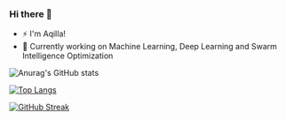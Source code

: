### Hi there 👋

- ⚡ I'm Aqilla!
- 🔭 Currently working on Machine Learning, Deep Learning and Swarm Intelligence Optimization

![Anurag's GitHub stats](https://github-readme-stats.vercel.app/api?username=aqillakhamis&show_icons=true&theme=vision-friendly-dark)

[![Top Langs](https://github-readme-stats.vercel.app/api/top-langs/?username=aqillakhamis&layout=compact&theme=dark)](https://github.com/anuraghazra/github-readme-stats)

[![GitHub Streak](https://github-readme-streak-stats.herokuapp.com/?user=aqillakhamis&theme=chartreuse-dark)](https://git.io/streak-stats)


<!--
**aqillakhamis/aqillakhamis** is a ✨ _special_ ✨ repository because its `README.md` (this file) appears on your GitHub profile.

Here are some ideas to get you started:

- 🔭 I’m currently working on ...
- 🌱 I’m currently learning ...
- 👯 I’m looking to collaborate on ...
- 🤔 I’m looking for help with ...
- 💬 Ask me about ...
- 📫 How to reach me: ...
- 😄 Pronouns: ...
- ⚡ Fun fact: ...
-->
